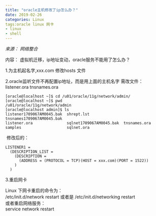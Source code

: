```yaml
---
title: "oracle主机修改了ip怎么办？"
date: 2019-02-26
categories: Linux
tags:oracle linux 网卡
- linux
- shell
---
```


*来源： 网络整合*

内容：
虚拟机迁移，ip地址变动，oracle服务不能用了怎么办？


1.为主机起名字,xxx.com
	修改hosts 文件

2.oracle监听文件不再配置ip地址，而是用上面的主机名字
	需改文件：listener.ora tnsnames.ora

```shell
[oracle@localhost ~]$ cd /u01/oracle/11g/network/admin/
[oracle@localhost ~]$ pwd
/u01/oracle/11g/network/admin
[oracle@localhost admin]$ ls
listener1709067AM0045.bak  shrept.lst               tnsnames1709067AM0045.bak
listener.ora               sqlnet1709067AM0045.bak  tnsnames.ora
samples                    sqlnet.ora
```

 修改后的：
```shell
LISTENER1 =
  (DESCRIPTION_LIST =
    (DESCRIPTION =
      (ADDRESS = (PROTOCOL = TCP)(HOST = xxx.com)(PORT = 1522))
    )
  )
```
3.重启网卡

Linux 下网卡重启的命令为：<br/>
 /etc/init.d/network restart 或者是  /etc/init.d/networking restart<br/>
或者重启网络服务：<br/>
service network restart<br/>
